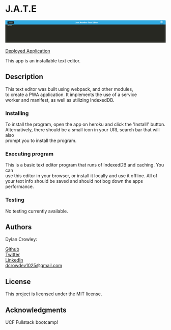 # J.A.T.E

![Screenshot of application](./images/screenshot.PNG)

[Deployed Application](https://stark-everglades-82490.herokuapp.com/)

This app is an installable text editor.

## Description

This text editor was built using webpack, and other modules,  
to create a PWA application. It implements the use of a service  
worker and manifest, as well as utilizing IndexedDB.

### Installing

To install the program, open the app on heroku and click the 'Install!' button.  
Alternatively, there should be a small icon in your URL search bar that will also  
prompt you to install the program.

### Executing program

This is a basic text editor program that runs of IndexedDB and caching. You can  
use this editor in your browser, or install it locally and use it offline. All of  
your text info should be saved and should not bog down the apps performance.

### Testing

No testing currently available.

## Authors

Dylan Crowley:

[Github](https://github.com/dcrowdev)  
[Twitter](https://twitter.com/dcrowdev)  
[LinkedIn](https://www.linkedin.com/in/dylan-crowley-3974b8252/)  
dcrowdev1025@gmail.com

## License

This project is licensed under the MIT license.

## Acknowledgments

UCF Fullstack bootcamp!
